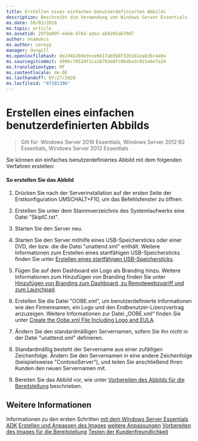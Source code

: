 ```yaml
---
title: Erstellen eines einfachen benutzerdefinierten Abbilds
description: Beschreibt die Verwendung von Windows Server Essentials
ms.date: 10/03/2016
ms.topic: article
ms.assetid: 29f9a09f-e4e8-476d-ada1-ab9202a670d7
author: nnamuhcs
ms.author: coreyp
manager: dongill
ms.openlocfilehash: 8e2d4b20de9cee6617ab5b0f32b161eab3bc4a8e
ms.sourcegitcommit: d99bc78524f1ca287b3e8fc06dba3c915a6e7a24
ms.translationtype: MT
ms.contentlocale: de-DE
ms.lasthandoff: 07/27/2020
ms.locfileid: "87181396"
---
```

# <a name="create-a-simple-customized-image"></a>Erstellen eines einfachen benutzerdefinierten Abbilds

>Gilt für: Windows Server 2016 Essentials, Windows Server 2012 R2 Essentials, Windows Server 2012 Essentials

Sie können ein einfaches benutzerdefiniertes Abbild mit dem folgenden Verfahren erstellen:

#### <a name="to-create-the-image"></a>So erstellen Sie das Abbild

1.  Drücken Sie nach der Serverinstallation auf der ersten Seite der Erstkonfiguration UMSCHALT+F10, um das Befehlsfenster zu öffnen.

2.  Erstellen Sie unter dem Stammverzeichnis des Systemlaufwerks eine Datei "SkipIC.txt".

3.  Starten Sie den Server neu.

4.  Starten Sie den Server mithilfe eines USB-Speichersticks oder einer DVD, der bzw. die die Datei "unattend.xml" enthält. Weitere Informationen zum Erstellen eines startfähigen USB-Speichersticks finden Sie unter [Erstellen eines startfähigen USB-Speichersticks](Create-a-Bootable-USB-Flash-Drive.md).

5.  Fügen Sie auf dem Dashboard ein Logo als Branding hinzu. Weitere Informationen zum Hinzufügen von Branding finden Sie unter [Hinzufügen von Branding zum Dashboard, zu Remotewebzugriff und zum Launchpad](Add-Branding-to-the-Dashboard--Remote-Web-Access--and-Launchpad.md).

6.  Erstellen Sie die Datei "OOBE.xml", um benutzerdefinierte Informationen wie den Firmennamen, ein Logo und den Endbenutzer-Lizenzvertrag anzuzeigen. Weitere Informationen zur Datei „OOBE.xml“ finden Sie unter [Create the Oobe.xml File Including Logo and EULA](Create-the-Oobe.xml-File-Including-Logo-and-EULA.md).

7.  Ändern Sie den standardmäßigen Servernamen, sofern Sie ihn nicht in der Datei "unattend.xml" definieren.

8.  Standardmäßig besteht der Servername aus einer zufälligen Zeichenfolge. Ändern Sie den Servernamen in eine andere Zeichenfolge (beispielsweise "ContosoServer"), und teilen Sie anschließend Ihren Kunden den neuen Servernamen mit.

9. Bereiten Sie das Abbild vor, wie unter [Vorbereiten des Abbilds für die Bereitstellung](Preparing-the-Image-for-Deployment.md) beschrieben.

## <a name="see-also"></a>Weitere Informationen
 Informationen zu den ersten Schritten [mit dem Windows Server Essentials ADK](Getting-Started-with-the-Windows-Server-Essentials-ADK.md) [Erstellen und Anpassen des Images](Creating-and-Customizing-the-Image.md) [weitere Anpassungen](Additional-Customizations.md) [Vorbereiten des Images für die Bereitstellung](Preparing-the-Image-for-Deployment.md) [Testen der Kundenfreundlichkeit](Testing-the-Customer-Experience.md)
